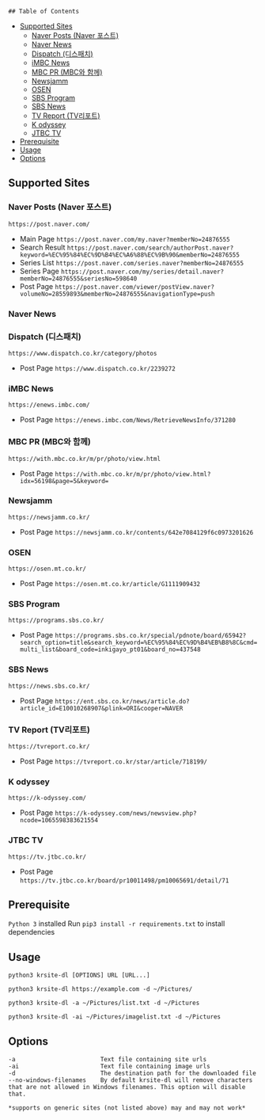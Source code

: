    ## Table of Contents
* [Supported Sites](#supported-sites)
    * [Naver Posts (Naver 포스트)](#naver-posts-naver-포스트)
    * [Naver News](#naver-news)
    * [Dispatch (디스패치)](#dispatch-디스패치)
    * [iMBC News](#imbc-news)
    * [MBC PR (MBC와 함께)](#mbc-pr-mbc와-함께)
    * [Newsjamm](#newsjamm)
    * [OSEN](#osen)
    * [SBS Program](#sbs-program)
    * [SBS News](#sbs-news)
    * [TV Report (TV리포트)](#tv-report-tv리포트)
    * [K odyssey](#k-odyssey)
    * [JTBC TV](#jtbc-tv)
* [Prerequisite](#prerequisite)
* [Usage](#usage)
* [Options](#options)

## Supported Sites
### Naver Posts (Naver 포스트)
```https://post.naver.com/```
* Main Page
```https://post.naver.com/my.naver?memberNo=24876555```
* Search Result
```https://post.naver.com/search/authorPost.naver?keyword=%EC%95%84%EC%9D%B4%EC%A6%88%EC%9B%90&memberNo=24876555```
* Series List
```https://post.naver.com/series.naver?memberNo=24876555```
* Series Page
```https://post.naver.com/my/series/detail.naver?memberNo=24876555&seriesNo=598640```
* Post Page
```https://post.naver.com/viewer/postView.naver?volumeNo=28559893&memberNo=24876555&navigationType=push```

### Naver News
### Dispatch (디스패치)
```https://www.dispatch.co.kr/category/photos```
* Post Page
```https://www.dispatch.co.kr/2239272```

### iMBC News
```https://enews.imbc.com/```
* Post Page
```https://enews.imbc.com/News/RetrieveNewsInfo/371280```

### MBC PR (MBC와 함께)
```https://with.mbc.co.kr/m/pr/photo/view.html```
* Post Page
```https://with.mbc.co.kr/m/pr/photo/view.html?idx=56198&page=5&keyword=```

### Newsjamm
```https://newsjamm.co.kr/```
* Post Page
```https://newsjamm.co.kr/contents/642e7084129f6c0973201626```

### OSEN
```https://osen.mt.co.kr/```
* Post Page
```https://osen.mt.co.kr/article/G1111909432```

### SBS Program
```https://programs.sbs.co.kr/```
* Post Page
```https://programs.sbs.co.kr/special/pdnote/board/65942?search_option=title&search_keyword=%EC%95%84%EC%9D%B4%EB%B8%8C&cmd=multi_list&board_code=inkigayo_pt01&board_no=437548```

### SBS News
```https://news.sbs.co.kr/```
* Post Page
```https://ent.sbs.co.kr/news/article.do?article_id=E10010268907&plink=ORI&cooper=NAVER```

### TV Report (TV리포트)
```https://tvreport.co.kr/```
* Post Page
```https://tvreport.co.kr/star/article/718199/```

### K odyssey
```https://k-odyssey.com/```
* Post Page
```https://k-odyssey.com/news/newsview.php?ncode=1065598383621554```

### JTBC TV
```https://tv.jtbc.co.kr/```
* Post Page
```https://tv.jtbc.co.kr/board/pr10011498/pm10065691/detail/71```

## Prerequisite
```Python 3``` installed
Run ```pip3 install -r requirements.txt``` to install dependencies

## Usage
```python3 krsite-dl [OPTIONS] URL [URL...]```

```python3 krsite-dl https://example.com -d ~/Pictures/```

```python3 krsite-dl -a ~/Pictures/list.txt -d ~/Pictures```

```python3 krsite-dl -ai ~/Pictures/imagelist.txt -d ~/Pictures```

## Options
```
-a                        Text file containing site urls
-ai                       Text file containing image urls
-d                        The destination path for the downloaded file
--no-windows-filenames    By default krsite-dl will remove characters that are not allowed in Windows filenames. This option will disable that.
```
```*supports on generic sites (not listed above) may and may not work*```